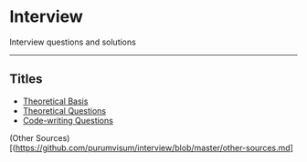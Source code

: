 # Interview
Interview questions and solutions

----

## Titles
* [Theoretical Basis](https://github.com/purumvisum/interview/blob/master/theoretical-basis/README.md)
* [Theoretical Questions](https://github.com/purumvisum/interview/tree/master/theorethical-questions/README.md)
* [Code-writing Questions](https://github.com/purumvisum/interview/blob/master/code-questions/README.md)

(Other Sources)[(https://github.com/purumvisum/interview/blob/master/other-sources.md]


